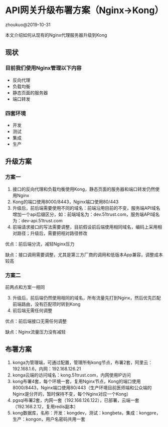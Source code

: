 # API网关升级布署方案（Nginx->Kong）

zhoukuo@2019-10-31

本文介绍如何从现有的Nginx代理服务器升级到Kong

## 现状

### 目前我们使用Nginx管理以下内容
- 反向代理
- 负载均衡
- 静态页面的服务器
- 端口转发

### 四套环境
- 开发
- 测试
- 集成
- 生产

## 升级方案

### 方案一
1. 接口的反向代理和负载均衡使用Kong，静态页面的服务器和端口转发仍然使用Nginx
2. Kong的端口使用8000/8443，Nginx端口使用80/443
3. 升级后，前后端需要使用不同的域名：前端沿用目前的不变，服务端API域名增加一个api后缀区分，如：前端域名为：dev.51trust.com，服务端API域名为：dev-api.51trust.com
3. 前端请求接口的写法需要调整，目前假设前后端使用相同域名，编码上采用相对路径；升级后，需要把相对路径修改

优点：前后端分流，减轻Nginx压力

缺点：接口调用需要调整，尤其是第三方厂商的调用和低版本App兼容，调整成本较高

### 方案二
前两点和方案一相同

3. 升级后，前后端仍然使用相同的域名，所有流量先打到Nginx，然后优先匹配前端路由，没有匹配项时转到Kong
4. 前后端无需任何调整

优点：前后端接口无需任何调整

缺点：Nginx流量压力没有减轻


## 布署方案
1. konga为管理端，可通过配置，管理所有kong节点，布署2套，阿里云：192.168.1.6，内网：192.168.126.21
2. konga云端的访问域名：kong.51trust.com，内网使用IP访问
3. kong布署4套，每个环境一套，复用Nginx节点，Kong的端口使用8000/8443，Nginx端口使用80/443（生产环境目前医师端和公众端的Nginx是分开的，暂时保持不变，每个Nginx对应一个Kong）
4. pgsql布署2套，内网一套（192.168.126.122），已部署，云端一套（192.168.2.12，复用redis副本）
5. kong数据库，名称：开发：kongdev，测试：kongbeta，集成：kongpre，生产：kongon，用户名密码共用一套


